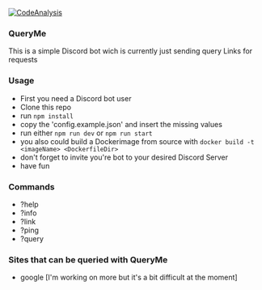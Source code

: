 [![CodeAnalysis](https://github.com/Flubio/QueryMe/actions/workflows/codeql-analysis.yml/badge.svg)](https://github.com/Flubio/QueryMe/actions/workflows/codeql-analysis.yml)
### QueryMe
This is a simple Discord bot wich is currently just sending query Links for requests

### Usage
 - First you need a Discord bot user 
 - Clone this repo
 - run ```npm install```
 - copy the 'config.example.json' and insert the missing values
 - run either ```npm run dev``` or ```npm run start```
 - you also could build a Dockerimage from source with `docker build -t <imageName> <DockerfileDir>`
 - don't forget to invite you're bot to your desired Discord Server
 - have fun

 ### Commands

  - ?help
  - ?info
  - ?link
  - ?ping
  - ?query

### Sites that can be queried with QueryMe
  - google
  [I'm working on more but it's a bit difficult at the moment]

